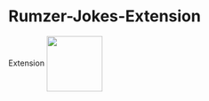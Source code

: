 # Rumzer-Jokes-Extension
Extension
<img align="center" src="https://i.ibb.co/BCVG733/logo.png" width="100" height="100">


